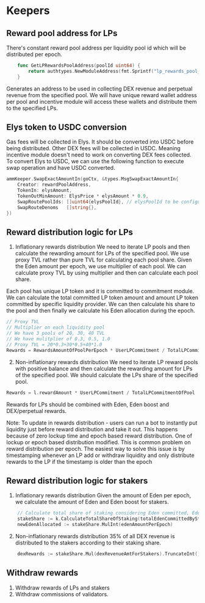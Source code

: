 <!--
order: 3
-->

# Keepers

## Reward pool address for LPs

There's constant reward pool address per liquidity pool id which will be distributed per epoch.

```go
    func GetLPRewardsPoolAddress(poolId uint64) {
        return authtypes.NewModuleAddress(fmt.Sprintf("lp_rewards_pool_%d", poolId))
    }
```

Generates an address to be used in collecting DEX revenue and perpetual revenue from the specified pool. We will have unique reward wallet address per pool and incentive module will access these wallets and distribute them to the specified LPs.

## Elys token to USDC conversion

Gas fees will be collected in Elys. It should be converted into USDC before being distributed. Other DEX fees will be collected in USDC. Meaning incentive module doesn't need to work on converting DEX fees collected. To convert Elys to USDC, we can use the following function to execute swap operation and have USDC converted.

```go
ammKeeper.SwapExactAmountIn(goCtx, &types.MsgSwapExactAmountIn{
    Creator: rewardPoolAddress,
	TokenIn: elysAmount,
	TokenOutMinAmount: ElysPrice * elysAmount * 0.9,
	SwapRoutePoolIds: []uint64{elysPoolId}, // elysPoolId to be configured on incentive module params
	SwapRouteDenoms   []string{},
})
```

## Reward distribution logic for LPs

1. Inflationary rewards distribution
   We need to iterate LP pools and then calculate the rewarding amount for LPs of the specified pool.
   We use proxy TVL rather than pure TVL for calculating each pool share. Given the Eden amount per epoch, we use multiplier of each pool. We can calculate proxy TVL by using multiplier and then can calculate each pool share.

Each pool has unique LP token and it is committed to commitment module. We can calculate the total committed LP token amount and amount LP token committed by specific liquidity provider. We can then calculate his share to the pool and then finally we calculate his Eden allocation during the epoch.

```go
// Proxy TVL
// Multiplier on each liquidity pool
// We have 3 pools of 20, 30, 40 TVL
// We have mulitplier of 0.3, 0.5, 1.0
// Proxy TVL = 20*0.3+30*0.5+40*1.0
Rewards = RewardsAmountOfPoolPerEpoch * UserLPCommitment / TotalLPCommitment
```

2. Non-inflationary rewards distribution
   We need to iterate LP reward pools with positive balance and then calculate the rewarding amount for LPs of the specified pool. We should calculate the LPs share of the specified pool.

```go
Rewards = l.rewardAmount * UserLPCommitment / TotalLPCommitmentOfPool
```

Rewards for LPs should be combined with Eden, Eden boost and DEX/perpetual rewards.

Note: To update in rewards distribution - users can run a bot to instantly put liquidity just before reward distribution and take it out. This happens because of zero lockup time and epoch based reward distribution. One of lockup or epoch based distribution modified. This is common problem on reward distribution per epoch.
The easiest way to solve this issue is by timestamping whenever an LP add or withdraw liquidity and only distribute rewards to the LP if the timestamp is older than the epoch

## Reward distribution logic for stakers

1. Inflationary rewards distribution
   Given the amount of Eden per epoch, we calculate the amount of Eden and Eden boost for stakers.

```go
    // Calculate total share of staking considering Eden committed, Eden boost committed and Elys staked.
	stakeShare := k.CalculateTotalShareOfStaking(totalEdenCommittedByStake)
	newEdenAllocated := stakeShare.MulInt(edenAmountPerEpoch)
```

2. Non-inflationary rewards distribution
   35% of all DEX revenue is distributed to the stakers according to their staking share.

```go
    dexRewards := stakeShare.Mul(dexRevenueAmtForStakers).TruncateInt()
```

## Withdraw rewards

1. Withdraw rewards of LPs and stakers
2. Withdraw commissions of validators.
